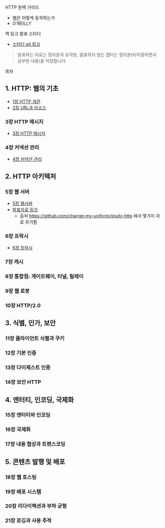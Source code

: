 HTTP 완벽 가이드 

- 웹은 어떻게 동작하는가
- O'REILLY

책 읽고 발표 스터디 

- [스터디 git 링크](https://github.com/LandvibeDev/HTTPStudy)

> 발표하는 자료는 정리본과 요약본, 발표하지 않는 챕터는 정리본(타이핑하면서 공부한 내용)을 저장합니다. 

목차

## 1. HTTP: 웹의 기초

- [1장 HTTP 개관](./CH1.%20HTTP%20개관%20요약.md)  
- [2장 URL과 리소스](./CH2.%20URL과%20리소스.md)
### 3장 HTTP 메시지
- [3장 HTTP 메시지](./CH3.%20HTTP%20메시지.md)
### 4장 커넥션 관리
- [4장 커넥션 관리](./CH4.%20커넥션%20관리.md)
## 2. HTTP 아키텍처

### 5장 웹 서버
- [5장 웹서버](./CH5.%20웹%20서버.md)
- [발표자료 링크](https://docs.google.com/presentation/d/1LDaVYVz2uyC1N1FqxmHXS0A0zNWkzNjIYp6Hk-WVi1s/edit#slide=id.g6103154412_0_82)
  - 출처  https://github.com/change-my-uniform/study-http 에서 몇가지 자료 추가함 

### 6장 프락시
- [6장 프락시](./CH6.%20프락시.md)

### 7장 캐시
### 8장 통합점: 게이트웨이, 터널, 릴레이
### 9장 웹 로봇
### 10장 HTTP/2.0

## 3. 식별, 인가, 보안

### 11장 클라이언트 식별과 쿠키
### 12장 기본 인증
### 13장 다이제스트 인증
### 14장 보안 HTTP


## 4. 엔터티, 인코딩, 국제화

### 15장 엔터티와 인코딩
### 16장 국제화
### 17장 내용 협상과 트랜스코딩


## 5. 콘텐츠 발행 및 배포

### 18장 웹 호스팅
### 19장 배포 시스템
### 20장 리다이렉션과 부하 균형
### 21장 로깅과 사용 추적